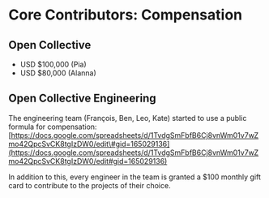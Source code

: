 # Core Contributors: Compensation

## **Open Collective**

* USD $100,000 \(Pia\)
* USD $80,000 \(Alanna\)

## **Open Collective Engineering**

The engineering team \(François, Ben, Leo, Kate\) started to use a public formula for compensation: [https://docs.google.com/spreadsheets/d/1TvdgSmFbfB6Cj8vnWm01v7wZmo42QpcSvCK8tgIzDW0/edit\#gid=165029136](https://docs.google.com/spreadsheets/d/1TvdgSmFbfB6Cj8vnWm01v7wZmo42QpcSvCK8tgIzDW0/edit#gid=165029136)

In addition to this, every engineer in the team is granted a $100 monthly gift card to contribute to the projects of their choice.


